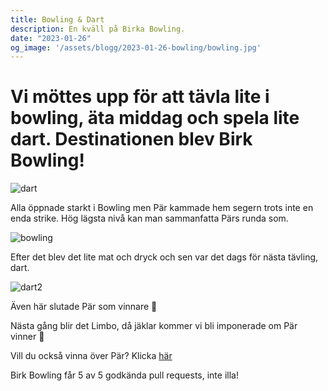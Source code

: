 ```yaml
---
title: Bowling & Dart
description: En kväll på Birka Bowling.
date: "2023-01-26"
og_image: '/assets/blogg/2023-01-26-bowling/bowling.jpg'
---
```


# Vi möttes upp för att tävla lite i bowling, äta middag och spela lite dart. Destinationen blev Birk Bowling!

![dart](/assets/blogg/2023-01-26-bowling/birka-bowling-dart.jpg)

Alla öppnade starkt i Bowling men Pär kammade hem segern trots inte en enda strike. Hög lägsta nivå kan man sammanfatta
Pärs runda som.

![bowling](/assets/blogg/2023-01-26-bowling/dart.jpeg)

Efter det blev det lite mat och dryck och sen var det dags för nästa tävling, dart.

![dart2](/assets/blogg/2023-01-26-bowling/dart2.webp)

Även här slutade Pär som vinnare 🤯

Nästa gång blir det Limbo, då jäklar kommer vi bli imponerade om Pär vinner 🤣

Vill du också vinna över Pär? Klicka [här](/karriar)

Birk Bowling får 5 av 5 godkända pull requests, inte illa!
